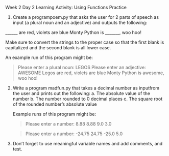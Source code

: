 Week 2 Day 2
Learning Activity: Using Functions Practice


1. Create a programpoem.py that asks the user for 2 parts of speech as input (a plural noun and an adjective) and outputs the following:

______ are red, violets are blue Monty Python is _______, woo hoo!

Make sure to convert the strings to the proper case so that the first blank is capitalized and the second blank is all lower case.

An example run of this program might be:
> Please enter a plural noun: LEGOS 
> Please enter an adjective: AWESOME 
> Legos are red, violets are blue
> Monty Python is awesome, woo hoo!

2. Write a program madfun.py that takes a decimal number as inputfrom the user and prints out the following:
    a. The absolute value of the number
    b. The number rounded to 0 decimal places
    c. The square root of the rounded number’s absolute value

    Example runs of this program might be:
    > Please enter a number: 8.88
    > 8.88
    > 9.0
    > 3.0

    > Please enter a number: -24.75
    > 24.75
    > -25.0
    > 5.0

3. Don’t forget to use meaningful variable names and add comments, and test.